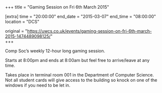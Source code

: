 +++
title = "Gaming Session on Fri 6th March 2015"

[extra]
time = "20:00:00"
end_date = "2015-03-07"
end_time = "08:00:00"
location = "DCS"

original = "https://uwcs.co.uk/events/gaming-session-on-fri-6th-march-2015-1474489098125/"    
+++

Comp Soc’s weekly 12-hour long gaming session.

Starts at 8:00pm and ends at 8:00am but feel free to arrive/leave at any time.

Takes place in terminal room 001 in the Department of Computer Science. Not all student cards will give access to the building so knock on one of the windows if you need to be let in.


